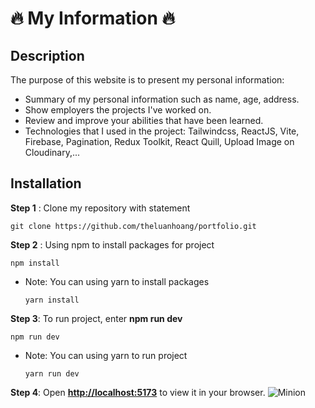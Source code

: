 # 🔥 My Information 🔥

## Description

The purpose of this website is to present my personal information:
- Summary of my personal information such as name, age, address.
- Show employers the projects I've worked on.
- Review and improve your abilities that have been learned.
- Technologies that I used in the project: Tailwindcss, ReactJS, Vite, Firebase, Pagination, Redux Toolkit, React Quill, Upload Image on Cloudinary,...

## Installation
__Step 1__ : Clone my repository with statement 
``` 
git clone https://github.com/theluanhoang/portfolio.git
```
__Step 2__ : Using npm to install packages for project
``` 
npm install
```
+ Note: You can using yarn to install packages
  ``` 
  yarn install
  ```
__Step 3__: To run project, enter __npm run dev__
``` 
npm run dev
```
+ Note: You can using yarn to run project
  ``` 
  yarn run dev
  ```
__Step 4__: Open __[http://localhost:5173](http://localhost:5173/)__ to view it in your browser.
![Minion](https://res.cloudinary.com/dvaegokfq/image/upload/v1682137840/cenadknuoi8gte7dgi3h.png)
